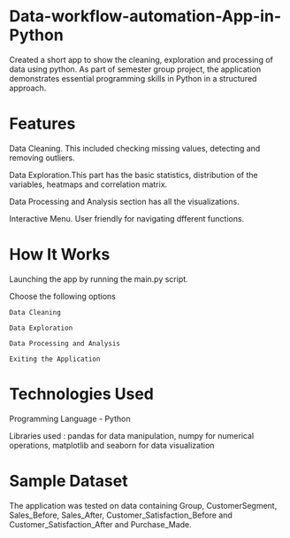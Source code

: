 # Data-workflow-automation-App-in-Python
Created a short app to show the cleaning, exploration and processing of data using python. As part of semester group project, the application demonstrates essential programming skills in Python in a structured approach. 

# Features 
Data Cleaning. This included checking missing values, detecting and removing outliers. 

Data Exploration.This part has the basic statistics, distribution of the variables, heatmaps and correlation matrix. 

Data Processing and Analysis section has all the visualizations. 

Interactive Menu. User friendly for navigating dfferent functions. 

# How It Works

Launching the app by running the main.py script. 

Choose the following options

    Data Cleaning

    Data Exploration

    Data Processing and Analysis

    Exiting the Application 

  # Technologies Used 

  Programming Language - Python

  Libraries used : pandas for data manipulation, numpy for numerical operations, matplotlib and seaborn for data visualization

  # Sample Dataset

  The application was tested on data containing Group, CustomerSegment, Sales_Before, Sales_After, Customer_Satisfaction_Before and Customer_Satisfaction_After and Purchase_Made. 


  









 
  
  



